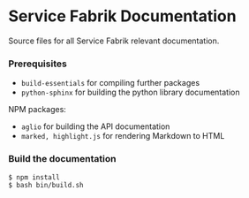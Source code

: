 # Service Fabrik Documentation

Source files for all Service Fabrik relevant documentation.

### Prerequisites

* `build-essentials` for compiling further packages
* `python-sphinx` for building the python library documentation

NPM packages:
* `aglio` for building the API documentation
* `marked, highlight.js` for rendering Markdown to HTML

### Build the documentation

```shell
$ npm install
$ bash bin/build.sh
```
